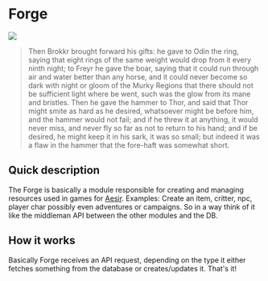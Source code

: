 # Forge

![](http://i.imgur.com/p0DJ4uh.jpg)

> Then Brokkr brought forward his gifts: he gave to Odin the ring, saying that eight rings of the same weight would drop from it every ninth night; to Freyr he gave the boar, saying that it could run through air and water better than any horse, and it could never become so dark with night or gloom of the Murky Regions that there should not be sufficient light where be went, such was the glow from its mane and bristles. Then he gave the hammer to Thor, and said that Thor might smite as hard as he desired, whatsoever might be before him, and the hammer would not fail; and if he threw it at anything, it would never miss, and never fly so far as not to return to his hand; and if be desired, he might keep it in his sark, it was so small; but indeed it was a flaw in the hammer that the fore-haft was somewhat short.

## Quick description

The Forge is basically a module responsible for creating and managing resources used in games for [Aesir](https://github.com/twosevenska/Aesir). Examples: Create an item, critter, npc, player char possibly even adventures or campaigns. So in a way think of it like the middleman API between the other modules and the DB.

## How it works

Basically Forge receives an API request, depending on the type it either fetches something from the database or creates/updates it. That's it!
